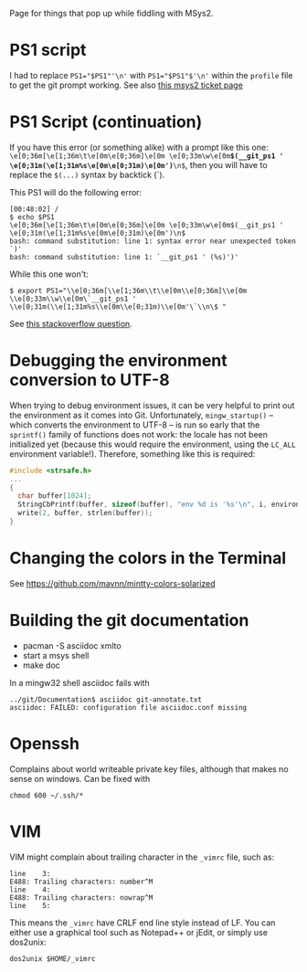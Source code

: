 Page for things that pop up while fiddling with MSys2.

# PS1 script

I had to replace `PS1="$PS1"'\n'` with `PS1="$PS1"$'\n'` within the `profile` file to get the git prompt working. See also [this msys2 ticket page](http://sourceforge.net/p/msys2/tickets/17/)

# PS1 Script (continuation)

If you have this error (or something alike) with a prompt like  this one: `\e[0;36m[\e[1;36m\t\e[0m\e[0;36m]\e[0m \e[0;33m\w\e[0m`**`$(__git_ps1 ' \e[0;31m(\e[1;31m%s\e[0m\e[0;31m)\e[0m')`**`\n$`, then you will have to replace the `$(...)` syntax by backtick (`).

This PS1 will do the following error:
```
[00:48:02] /
$ echo $PS1
\e[0;36m[\e[1;36m\t\e[0m\e[0;36m]\e[0m \e[0;33m\w\e[0m$(__git_ps1 ' \e[0;31m(\e[1;31m%s\e[0m\e[0;31m)\e[0m')\n$
bash: command substitution: line 1: syntax error near unexpected token `)'
bash: command substitution: line 1: `__git_ps1 ' (%s)')'
```

While this one won't:

```
$ export PS1="\\e[0;36m[\\e[1;36m\\t\\e[0m\\e[0;36m]\\e[0m \\e[0;33m\\w\\e[0m\`__git_ps1 ' \\e[0;31m(\\e[1;31m%s\\e[0m\\e[0;31m)\\e[0m'\`\\n\$ "
```

See [this stackoverflow question](http://stackoverflow.com/questions/21517281/ps1-command-substitution).

# Debugging the environment conversion to UTF-8

When trying to debug environment issues, it can be very helpful to print out the environment as it comes into Git. Unfortunately, `mingw_startup()` – which converts the environment to UTF-8 – is run so early that the `sprintf()` family of functions does not work: the locale has not been initialized yet (because this would require the environment, using the `LC_ALL` environment variable!). Therefore, something like this is required:
```c
#include <strsafe.h>
...
{
  char buffer[1024];
  StringCbPrintf(buffer, sizeof(buffer), "env %d is '%s'\n", i, environ[i]);
  write(2, buffer, strlen(buffer));
}
``` 

# Changing the colors in the Terminal

See https://github.com/mavnn/mintty-colors-solarized

# Building the git documentation
- pacman -S asciidoc xmlto
- start a msys shell
- make doc

In a mingw32 shell asciidoc fails with
```
../git/Documentation$ asciidoc git-annotate.txt
asciidoc: FAILED: configuration file asciidoc.conf missing
```

# Openssh

Complains about world writeable private key files, although that makes no sense on windows.
Can be fixed with

```
chmod 600 ~/.ssh/*
```

# VIM

VIM might complain about trailing character in the `_vimrc` file, such as:

```
line    3:
E488: Trailing characters: number^M
line    4:
E488: Trailing characters: nowrap^M
line    5:
```

This means the `_vimrc` have CRLF end line style instead of LF. You can either use a graphical tool such as Notepad++ or jEdit, or simply use dos2unix:

```
dos2unix $HOME/_vimrc
```